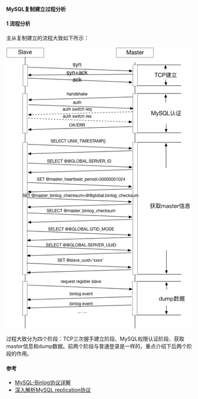 #### MySQL复制建立过程分析
#### 1 流程分析
主从复制建立的流程大致如下所示：

![8.1.1.png](./images/8.1.1.png)


过程大致分为四个阶段：TCP三次握手建立阶段、MySQL权限认证阶段、获取master信息和dump数据。前两个阶段与普通登录是一样的，重点介绍下后两个阶段的作用。



#### 参考
- [MySQL-Binlog协议详解](https://blog.csdn.net/hj7jay/article/details/56665057)
- [深入解析MySQL replication协议](https://www.jianshu.com/p/5e6b33d8945f)